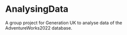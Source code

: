 # AnalysingData
A group project for Generation UK to analyse data of the AdventureWorks2022 database.
